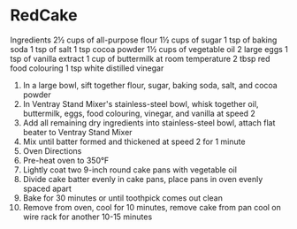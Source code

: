 # RedCake

Ingredients 
2½ cups of all-purpose flour
1½ cups of sugar
1 tsp of baking soda
1 tsp of salt
1 tsp cocoa powder
1½ cups of vegetable oil
2 large eggs
1 tsp of vanilla extract
1 cup of buttermilk at room temperature
2 tbsp red food colouring
1 tsp white distilled vinegar


1) In a large bowl, sift together flour, sugar, baking soda, salt, and cocoa powder
2) In Ventray Stand Mixer's stainless-steel bowl, whisk together oil, buttermilk, eggs, food colouring, vinegar, and vanilla at speed 2
3) Add all remaining dry ingredients into stainless-steel bowl, attach flat beater to Ventray Stand Mixer
4) Mix until batter formed and thickened at speed 2 for 1 minute
5) Oven Directions 
6) Pre-heat oven to 350°F
7) Lightly coat two 9-inch round cake pans with vegetable oil
8) Divide cake batter evenly in cake pans, place pans in oven evenly spaced apart
9) Bake for 30 minutes or until toothpick comes out clean
10) Remove from oven, cool for 10 minutes, remove cake from pan cool on wire rack for another 10-15 minutes

